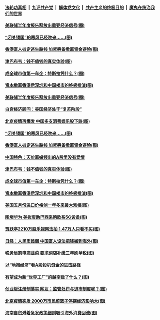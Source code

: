 

####  [法轮功真相](../../../../basic/blob/master/README.md?t=06152202) &nbsp;|&nbsp; [九评共产党](../../../../9ping.md/blob/master/README.md?t=06152202) &nbsp;|&nbsp; [解体党文化](../../../../jtdwh.md/blob/master/README.md?t=06152202)  &nbsp;|&nbsp; [共产主义的终极目的](../../../../gczydzjmd.md/blob/master/README.md?t=06152202) &nbsp;|&nbsp; [魔鬼在统治我们的世界](../../../../mgztzwmdsj.md/blob/master/README.md?t=06152202) 

#### [美联储半年度报告释放出重要经济信号(图)](../pages/p5/936637.md?t=06152202) 

#### [“闭关锁国”的寒风已经吹来……(图)](../pages/p5/936539.md?t=06152202) 

#### [香港富人拟定逃生路线 加紧筹备撤离资金避险(图)](../pages/p5/936570.md?t=06152202) 

#### [津巴布韦：钱不值钱的真实体验(图)](../pages/p5/936544.md?t=06152202) 

#### [成全球市值第一车企：特斯拉凭什么？(图)](../pages/p5/936561.md?t=06152202) 

#### [资本撤离香港后深圳和中国楼市的终极推演(图)](../pages/p5/936546.md?t=06152202) 

#### [美联储半年度报告释放出重要经济信号(图)](../pages/p5/936637.md?t=06152202) 


#### [白宫经济顾问：美国经济处于“复苏阶段”](../pages/p5/936629.md?t=06152202) 

#### [北京疫情再爆发 中国多支消费娱乐股下跌(图)](../pages/p5/936593.md?t=06152202) 

#### [“闭关锁国”的寒风已经吹来……(图)](../pages/p5/936539.md?t=06152202) 

#### [香港富人拟定逃生路线 加紧筹备撤离资金避险(图)](../pages/p5/936570.md?t=06152202) 

#### [中国特色：天价离婚频出的A股里没有爱情](../pages/p5/936563.md?t=06152202) 

#### [津巴布韦：钱不值钱的真实体验(图)](../pages/p5/936544.md?t=06152202) 

#### [成全球市值第一车企：特斯拉凭什么？(图)](../pages/p5/936561.md?t=06152202) 

#### [资本撤离香港后深圳和中国楼市的终极推演(图)](../pages/p5/936546.md?t=06152202) 

#### [美国五月份进口价格创一年多来最大涨幅(图)](../pages/p5/936555.md?t=06152202) 

#### [围堵华为 美拟资助巴西采购欧系5G设备(图)](../pages/p5/936537.md?t=06152202) 

#### [贾跃亭2210万股乐视网法拍 1.47万人只看不买(图)](../pages/p5/936534.md?t=06152202) 

#### [日经：人民币趋弱 中国富人设法把钱搬到海外(图)](../pages/p5/936532.md?t=06152202) 

#### [税务局割电商韭菜 要求网店补缴三年刷单税(图)](../pages/p5/936530.md?t=06152202) 

#### [以“地摊经济”看A股投机资金的进击路径](../pages/p5/936493.md?t=06152202) 

#### [有望成为新“世界工厂”的越南做了什么？(图)](../pages/p5/936484.md?t=06152202) 

#### [创业板注册制落实 网友：监管处罚与退市制度呢？(图)](../pages/p5/936469.md?t=06152202) 

#### [北京疫情突发 2000万市民菜篮子停摆经济影响大(图)](../pages/p5/936447.md?t=06152202) 

#### [海南自贸港着急发政策细则吸引海外消费回流(图)](../pages/p5/936445.md?t=06152202) 

